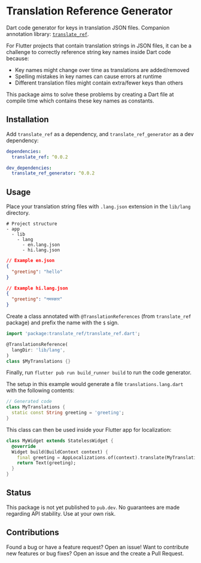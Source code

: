 # Translation Reference Generator

Dart code generator for keys in translation JSON files. Companion annotation library: [`translate_ref`](https://github.com/haroldadmin/translate_ref).

For Flutter projects that contain translation strings in JSON files, it can be a challenge to correctly reference string key names inside Dart code because:

- Key names might change over time as translations are added/removed
- Spelling mistakes in key names can cause errors at runtime
- Different translation files might contain extra/fewer keys than others

This package aims to solve these problems by creating a Dart file at compile time which contains these key names as constants.

## Installation

Add `translate_ref` as a dependency, and `translate_ref_generator` as a dev dependency:

```yaml
dependencies:
  translate_ref: ^0.0.2

dev_dependencies:
  translate_ref_generator: ^0.0.2
```

## Usage

Place your translation string files with `.lang.json` extension in the `lib/lang` directory.

```text
# Project structure
- app
  - lib
    - lang
      - en.lang.json
      - hi.lang.json
```

```json
// Example en.json
{
  "greeting": "hello"
}

// Example hi.lang.json
{
  "greeting": "नमस्कार"
}
```

Create a class annotated with `@TranslationReferences` (from `translate_ref` package) and prefix the name with the `$` sign.

```dart
import 'package:translate_ref/translate_ref.dart';

@TranslationsReference(
  langDir: 'lib/lang',
)
class $MyTranslations {}
```

Finally, run `flutter pub run build_runner build` to run the code generator.

The setup in this example would generate a file `translations.lang.dart` with the following contents:

```dart
// Generated code
class MyTranslations {
  static const String greeting = 'greeting';
}
```

This class can then be used inside your Flutter app for localization:

```dart
class MyWidget extends StatelessWidget {
  @override
  Widget build(BuildContext context) {
    final greeting = AppLocalizations.of(context).translate(MyTranslations.greeting);
    return Text(greeting);
  }
}
```

## Status

This package is not yet published to `pub.dev`. No guarantees are made regarding API stability. Use at your own risk.

## Contributions

Found a bug or have a feature request? Open an issue!
Want to contribute new features or bug fixes? Open an issue and the create a Pull Request.
